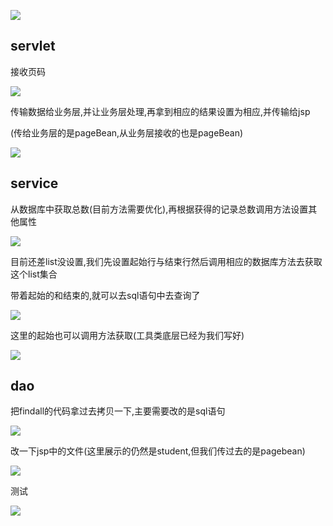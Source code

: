 ![](https://sumomoriaty.oss-cn-beijing.aliyuncs.com/markdown/20190724143120.png)

## servlet

接收页码

![](https://sumomoriaty.oss-cn-beijing.aliyuncs.com/markdown/20190724143543.png)

传输数据给业务层,并让业务层处理,再拿到相应的结果设置为相应,并传输给jsp

(传给业务层的是pageBean,从业务层接收的也是pageBean)

![](https://sumomoriaty.oss-cn-beijing.aliyuncs.com/markdown/20190724143935.png)

## service

从数据库中获取总数(目前方法需要优化),再根据获得的记录总数调用方法设置其他属性

![](https://sumomoriaty.oss-cn-beijing.aliyuncs.com/markdown/20190724145033.png)

目前还差list没设置,我们先设置起始行与结束行然后调用相应的数据库方法去获取这个list集合

带着起始的和结束的,就可以去sql语句中去查询了

![](https://sumomoriaty.oss-cn-beijing.aliyuncs.com/markdown/20190724145154.png)

这里的起始也可以调用方法获取(工具类底层已经为我们写好)

![](https://sumomoriaty.oss-cn-beijing.aliyuncs.com/markdown/20190724145232.png)

## dao

把findall的代码拿过去拷贝一下,主要需要改的是sql语句

![](https://sumomoriaty.oss-cn-beijing.aliyuncs.com/markdown/20190724145514.png)

改一下jsp中的文件(这里展示的仍然是student,但我们传过去的是pagebean)

![](https://sumomoriaty.oss-cn-beijing.aliyuncs.com/markdown/20190724145637.png)

测试

![](https://sumomoriaty.oss-cn-beijing.aliyuncs.com/markdown/20190724145741.png)

